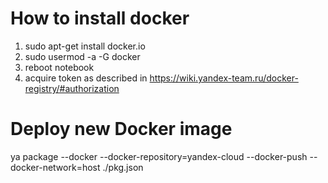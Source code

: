 # How to install docker
1. sudo apt-get install docker.io
2. sudo usermod -a -G docker <login>
3. reboot notebook
4. acquire token as described in 
https://wiki.yandex-team.ru/docker-registry/#authorization

# Deploy new Docker image
ya package --docker --docker-repository=yandex-cloud --docker-push --docker-network=host ./pkg.json
